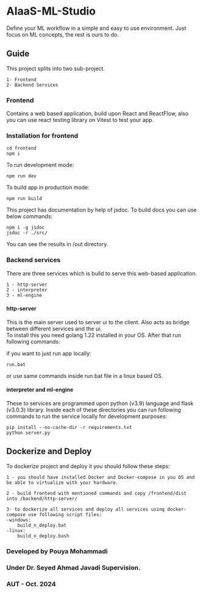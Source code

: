 # AIaaS-ML-Studio

Define your ML workflow in a simple and easy to use environment. Just focus on ML concepts, the rest is ours to do.

## Guide

This project splits into two sub-project.

    1- Frontend
    2- Backend Services

### Frontend

Contains a web based application, build upon React and ReactFlow, also you can use react testing library on Vitest to test your app.

### Installation for frontend

    cd frontend
    npm i

To run development mode:

    npm run dev

To build app in production mode:

    npm run build

This project has documentation by help of jsdoc.
To build docs you can use below commands:

    npm i -g jsdoc
    jsdoc -r ./src/

You can see the results in /out directory.

### Backend services

There are three services which is build to serve this web-based application.

    1 - http-server
    2 - interpreter
    3 - ml-engine

#### http-server

This is the main server used to server ui to the client.
Also acts as bridge between different services and the ui.
<br>
To install this you need golang 1.22 installed in your OS.
After that run following commands:

if you want to just run app locally:

    run.bat

or use same commands inside run.bat file in a linux based OS.

#### interpreter and ml-engine

These to services are programmed upon python (v3.9) language and flask (v3.0.3) library. Inside each of these directories you can run following commands to run the service locally for development purposes:

    pip install --no-cache-dir -r requirements.txt
    python server.py

## Dockerize and Deploy

To dockerize project and deploy it you should follow these steps:

    1 - you should have installed Docker and Docker-compose in you OS and be able to virtualize with your hardware.

    2 - build frontend with mentioned commands and copy /frontend/dist into /backend/http-server/

    3- to dockerize all services and deploy all services using docker-compose use following script files:
    -windows:
        build_n_deploy.bat
    -linux:
        build_n_deploy.bash

### Developed by Pouya Mohammadi
### Under Dr. Seyed Ahmad Javadi Supervision.
### AUT - Oct. 2024